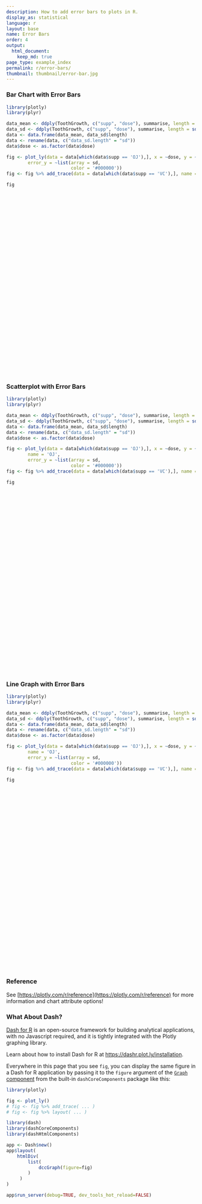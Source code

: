 ```yaml
---
description: How to add error bars to plots in R.
display_as: statistical
language: r
layout: base
name: Error Bars
order: 4
output:
  html_document:
    keep_md: true
page_type: example_index
permalink: r/error-bars/
thumbnail: thumbnail/error-bar.jpg
---
```



### Bar Chart with Error Bars


```r
library(plotly)
library(plyr)

data_mean <- ddply(ToothGrowth, c("supp", "dose"), summarise, length = mean(len))
data_sd <- ddply(ToothGrowth, c("supp", "dose"), summarise, length = sd(len))
data <- data.frame(data_mean, data_sd$length)
data <- rename(data, c("data_sd.length" = "sd"))
data$dose <- as.factor(data$dose)

fig <- plot_ly(data = data[which(data$supp == 'OJ'),], x = ~dose, y = ~length, type = 'bar', name = 'OJ',
        error_y = ~list(array = sd,
                        color = '#000000'))
fig <- fig %>% add_trace(data = data[which(data$supp == 'VC'),], name = 'VC')

fig
```

<div id="htmlwidget-8c470bb7fcea6815825e" style="width:672px;height:480px;" class="plotly html-widget"></div>
<script type="application/json" data-for="htmlwidget-8c470bb7fcea6815825e">{"x":{"visdat":{"1c5919787a6f":["function () ","plotlyVisDat"],"1c5946cbbee5":["function () ","data"]},"cur_data":"1c5946cbbee5","attrs":{"1c5919787a6f":{"x":{},"y":{},"error_y":{},"name":"OJ","alpha_stroke":1,"sizes":[10,100],"spans":[1,20],"type":"bar"},"1c5946cbbee5":{"x":{},"y":{},"error_y":{},"name":"VC","alpha_stroke":1,"sizes":[10,100],"spans":[1,20],"type":"bar","inherit":true}},"layout":{"margin":{"b":40,"l":60,"t":25,"r":10},"xaxis":{"domain":[0,1],"automargin":true,"title":"dose","type":"category","categoryorder":"array","categoryarray":["0.5","1","2"]},"yaxis":{"domain":[0,1],"automargin":true,"title":"length"},"hovermode":"closest","showlegend":true},"source":"A","config":{"modeBarButtonsToAdd":["hoverclosest","hovercompare"],"showSendToCloud":false},"data":[{"x":["0.5","1","2"],"y":[13.23,22.7,26.06],"error_y":{"color":"#000000","array":[4.45970851065403,3.91095327964367,2.65505806590615]},"name":"OJ","type":"bar","marker":{"color":"rgba(31,119,180,1)","line":{"color":"rgba(31,119,180,1)"}},"error_x":{"color":"rgba(31,119,180,1)"},"xaxis":"x","yaxis":"y","frame":null},{"x":["0.5","1","2"],"y":[7.98,16.77,26.14],"error_y":{"color":"#000000","array":[2.74663430401646,2.51530868439199,4.79773094516796]},"name":"VC","type":"bar","marker":{"color":"rgba(255,127,14,1)","line":{"color":"rgba(255,127,14,1)"}},"error_x":{"color":"rgba(255,127,14,1)"},"xaxis":"x","yaxis":"y","frame":null}],"highlight":{"on":"plotly_click","persistent":false,"dynamic":false,"selectize":false,"opacityDim":0.2,"selected":{"opacity":1},"debounce":0},"shinyEvents":["plotly_hover","plotly_click","plotly_selected","plotly_relayout","plotly_brushed","plotly_brushing","plotly_clickannotation","plotly_doubleclick","plotly_deselect","plotly_afterplot","plotly_sunburstclick"],"base_url":"https://plot.ly"},"evals":[],"jsHooks":[]}</script>

### Scatterplot with Error Bars


```r
library(plotly)
library(plyr)

data_mean <- ddply(ToothGrowth, c("supp", "dose"), summarise, length = mean(len))
data_sd <- ddply(ToothGrowth, c("supp", "dose"), summarise, length = sd(len))
data <- data.frame(data_mean, data_sd$length)
data <- rename(data, c("data_sd.length" = "sd"))
data$dose <- as.factor(data$dose)

fig <- plot_ly(data = data[which(data$supp == 'OJ'),], x = ~dose, y = ~length, type = 'scatter', mode = 'markers',
        name = 'OJ',
        error_y = ~list(array = sd,
                        color = '#000000'))
fig <- fig %>% add_trace(data = data[which(data$supp == 'VC'),], name = 'VC')

fig
```

<div id="htmlwidget-68088e5b6fb429a2ac37" style="width:672px;height:480px;" class="plotly html-widget"></div>
<script type="application/json" data-for="htmlwidget-68088e5b6fb429a2ac37">{"x":{"visdat":{"1c592b88d7c":["function () ","plotlyVisDat"],"1c595e46f87c":["function () ","data"]},"cur_data":"1c595e46f87c","attrs":{"1c592b88d7c":{"x":{},"y":{},"mode":"markers","error_y":{},"name":"OJ","alpha_stroke":1,"sizes":[10,100],"spans":[1,20],"type":"scatter"},"1c595e46f87c":{"x":{},"y":{},"mode":"markers","error_y":{},"name":"VC","alpha_stroke":1,"sizes":[10,100],"spans":[1,20],"type":"scatter","inherit":true}},"layout":{"margin":{"b":40,"l":60,"t":25,"r":10},"xaxis":{"domain":[0,1],"automargin":true,"title":"dose","type":"category","categoryorder":"array","categoryarray":["0.5","1","2"]},"yaxis":{"domain":[0,1],"automargin":true,"title":"length"},"hovermode":"closest","showlegend":true},"source":"A","config":{"modeBarButtonsToAdd":["hoverclosest","hovercompare"],"showSendToCloud":false},"data":[{"x":["0.5","1","2"],"y":[13.23,22.7,26.06],"mode":"markers","error_y":{"color":"#000000","array":[4.45970851065403,3.91095327964367,2.65505806590615]},"name":"OJ","type":"scatter","marker":{"color":"rgba(31,119,180,1)","line":{"color":"rgba(31,119,180,1)"}},"error_x":{"color":"rgba(31,119,180,1)"},"line":{"color":"rgba(31,119,180,1)"},"xaxis":"x","yaxis":"y","frame":null},{"x":["0.5","1","2"],"y":[7.98,16.77,26.14],"mode":"markers","error_y":{"color":"#000000","array":[2.74663430401646,2.51530868439199,4.79773094516796]},"name":"VC","type":"scatter","marker":{"color":"rgba(255,127,14,1)","line":{"color":"rgba(255,127,14,1)"}},"error_x":{"color":"rgba(255,127,14,1)"},"line":{"color":"rgba(255,127,14,1)"},"xaxis":"x","yaxis":"y","frame":null}],"highlight":{"on":"plotly_click","persistent":false,"dynamic":false,"selectize":false,"opacityDim":0.2,"selected":{"opacity":1},"debounce":0},"shinyEvents":["plotly_hover","plotly_click","plotly_selected","plotly_relayout","plotly_brushed","plotly_brushing","plotly_clickannotation","plotly_doubleclick","plotly_deselect","plotly_afterplot","plotly_sunburstclick"],"base_url":"https://plot.ly"},"evals":[],"jsHooks":[]}</script>

### Line Graph with Error Bars


```r
library(plotly)
library(plyr)

data_mean <- ddply(ToothGrowth, c("supp", "dose"), summarise, length = mean(len))
data_sd <- ddply(ToothGrowth, c("supp", "dose"), summarise, length = sd(len))
data <- data.frame(data_mean, data_sd$length)
data <- rename(data, c("data_sd.length" = "sd"))
data$dose <- as.factor(data$dose)

fig <- plot_ly(data = data[which(data$supp == 'OJ'),], x = ~dose, y = ~length, type = 'scatter', mode = 'lines+markers',
        name = 'OJ',
        error_y = ~list(array = sd,
                        color = '#000000'))
fig <- fig %>% add_trace(data = data[which(data$supp == 'VC'),], name = 'VC')

fig
```

<div id="htmlwidget-738e4d739ffd25165121" style="width:672px;height:480px;" class="plotly html-widget"></div>
<script type="application/json" data-for="htmlwidget-738e4d739ffd25165121">{"x":{"visdat":{"1c599534612":["function () ","plotlyVisDat"],"1c594fb19da5":["function () ","data"]},"cur_data":"1c594fb19da5","attrs":{"1c599534612":{"x":{},"y":{},"mode":"lines+markers","error_y":{},"name":"OJ","alpha_stroke":1,"sizes":[10,100],"spans":[1,20],"type":"scatter"},"1c594fb19da5":{"x":{},"y":{},"mode":"lines+markers","error_y":{},"name":"VC","alpha_stroke":1,"sizes":[10,100],"spans":[1,20],"type":"scatter","inherit":true}},"layout":{"margin":{"b":40,"l":60,"t":25,"r":10},"xaxis":{"domain":[0,1],"automargin":true,"title":"dose","type":"category","categoryorder":"array","categoryarray":["0.5","1","2"]},"yaxis":{"domain":[0,1],"automargin":true,"title":"length"},"hovermode":"closest","showlegend":true},"source":"A","config":{"modeBarButtonsToAdd":["hoverclosest","hovercompare"],"showSendToCloud":false},"data":[{"x":["0.5","1","2"],"y":[13.23,22.7,26.06],"mode":"lines+markers","error_y":{"color":"#000000","array":[4.45970851065403,3.91095327964367,2.65505806590615]},"name":"OJ","type":"scatter","marker":{"color":"rgba(31,119,180,1)","line":{"color":"rgba(31,119,180,1)"}},"error_x":{"color":"rgba(31,119,180,1)"},"line":{"color":"rgba(31,119,180,1)"},"xaxis":"x","yaxis":"y","frame":null},{"x":["0.5","1","2"],"y":[7.98,16.77,26.14],"mode":"lines+markers","error_y":{"color":"#000000","array":[2.74663430401646,2.51530868439199,4.79773094516796]},"name":"VC","type":"scatter","marker":{"color":"rgba(255,127,14,1)","line":{"color":"rgba(255,127,14,1)"}},"error_x":{"color":"rgba(255,127,14,1)"},"line":{"color":"rgba(255,127,14,1)"},"xaxis":"x","yaxis":"y","frame":null}],"highlight":{"on":"plotly_click","persistent":false,"dynamic":false,"selectize":false,"opacityDim":0.2,"selected":{"opacity":1},"debounce":0},"shinyEvents":["plotly_hover","plotly_click","plotly_selected","plotly_relayout","plotly_brushed","plotly_brushing","plotly_clickannotation","plotly_doubleclick","plotly_deselect","plotly_afterplot","plotly_sunburstclick"],"base_url":"https://plot.ly"},"evals":[],"jsHooks":[]}</script>

### Reference

See [https://plotly.com/r/reference](https://plotly.com/r/reference) for more information and chart attribute options!
### What About Dash?

[Dash for R](https://dashr.plot.ly/) is an open-source framework for building analytical applications, with no Javascript required, and it is tightly integrated with the Plotly graphing library. 

Learn about how to install Dash for R at https://dashr.plot.ly/installation.

Everywhere in this page that you see `fig`, you can display the same figure in a Dash for R application by passing it to the `figure` argument of the [`Graph` component](https://dashr.plot.ly/dash-core-components/graph) from the built-in `dashCoreComponents` package like this:


```r
library(plotly)

fig <- plot_ly() 
# fig <- fig %>% add_trace( ... )
# fig <- fig %>% layout( ... ) 

library(dash)
library(dashCoreComponents)
library(dashHtmlComponents)

app <- Dash$new()
app$layout(
    htmlDiv(
        list(
            dccGraph(figure=fig) 
        )
     )
)

app$run_server(debug=TRUE, dev_tools_hot_reload=FALSE)
```
